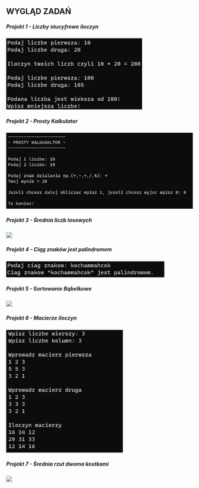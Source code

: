 ## WYGLĄD ZADAŃ

##### Projekt 1 - Liczby stucyfrowe iloczyn
<img src="Projekt 1 - Liczby stucyfrowe iloczyn.jpg"/>

##### Projekt 2 - Prosty Kalkulator
<img src="Projekt 2 - Prosty Kalkulator.jpg"/>

##### Projekt 3 - Średnia liczb losowych
<img src="Projekt 3 - Średnia liczb losowych.jpg"/>

##### Projekt 4 - Ciąg znaków jest palindromem
<img src="Projekt 4 - Ciąg znaków jest palindromem.jpg"/>

##### Projekt 5 - Sortowanie Bąbelkowe
<img src="Projekt 5 - Sortowanie Bąbelkowe.jpg"/>

##### Projekt 6 - Macierze iloczyn
<img src="Projekt 6 - Macierze iloczyn.jpg"/>

##### Projekt 7 - Średnia rzut dwoma kostkami
<img src="Projekt 7 - Średnia rzut dwoma kostkami.cpp"/>
